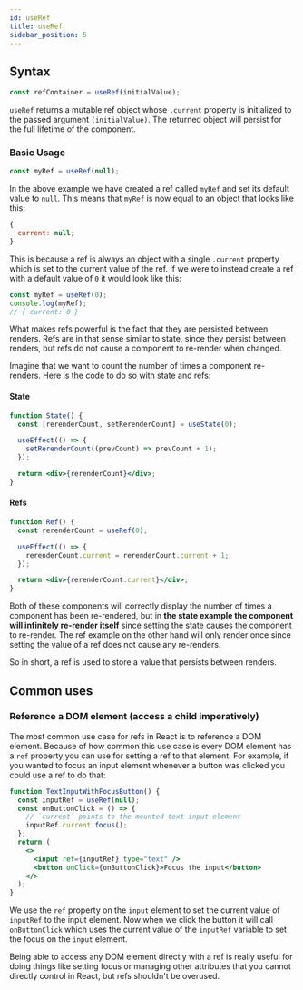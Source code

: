 ```yaml
---
id: useRef
title: useRef
sidebar_position: 5
---
```


## Syntax

```jsx
const refContainer = useRef(initialValue);
```

`useRef` returns a mutable ref object whose `.current` property is initialized to the passed argument `(initialValue)`. The returned object will persist for the full lifetime of the component.

### Basic Usage

```jsx
const myRef = useRef(null);
```

In the above example we have created a ref called `myRef` and set its default value to `null`. This means that `myRef` is now equal to an object that looks like this:

```jsx
{
  current: null;
}
```

This is because a ref is always an object with a single `.current` property which is set to the current value of the ref. If we were to instead create a ref with a default value of `0` it would look like this:

```jsx
const myRef = useRef(0);
console.log(myRef);
// { current: 0 }
```

What makes refs powerful is the fact that they are persisted between renders. Refs are in that sense similar to state, since they persist between renders, but refs do not cause a component to re-render when changed.

Imagine that we want to count the number of times a component re-renders. Here is the code to do so with state and refs:

#### State

```jsx {2}
function State() {
  const [rerenderCount, setRerenderCount] = useState(0);

  useEffect(() => {
    setRerenderCount((prevCount) => prevCount + 1);
  });

  return <div>{rerenderCount}</div>;
}
```

#### Refs

```jsx {2}
function Ref() {
  const rerenderCount = useRef(0);

  useEffect(() => {
    rerenderCount.current = rerenderCount.current + 1;
  });

  return <div>{rerenderCount.current}</div>;
}
```

Both of these components will correctly display the number of times a component has been re-rendered, but in **the state example the component will infinitely re-render itself** since setting the state causes the component to re-render. The ref example on the other hand will only render once since setting the value of a ref does not cause any re-renders.

So in short, a ref is used to store a value that persists between renders.

## Common uses

### Reference a DOM element (access a child imperatively)

The most common use case for refs in React is to reference a DOM element. Because of how common this use case is every DOM element has a `ref` property you can use for setting a ref to that element. For example, if you wanted to focus an input element whenever a button was clicked you could use a ref to do that:

```jsx
function TextInputWithFocusButton() {
  const inputRef = useRef(null);
  const onButtonClick = () => {
    // `current` points to the mounted text input element
    inputRef.current.focus();
  };
  return (
    <>
      <input ref={inputRef} type="text" />
      <button onClick={onButtonClick}>Focus the input</button>
    </>
  );
}
```

We use the `ref` property on the `input` element to set the current value of `inputRef` to the input element. Now when we click the button it will call `onButtonClick` which uses the current value of the `inputRef` variable to set the focus on the `input` element.

Being able to access any DOM element directly with a ref is really useful for doing things like setting focus or managing other attributes that you cannot directly control in React, but refs shouldn't be overused.
